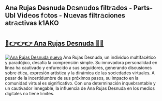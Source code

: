 ## Ana Rujas Desnuda D𝚎sn𝚞dos filtr𝚊dos - Parts-Ubl Vid𝚎os f𝚘tos - N𝚞evas filtr𝚊ciones atr𝚊ctivas k1AKO

# <h2><a href="http://mb6ujb.tromn.icu/?c=Ana+Rujas+Desnuda">🔗👉👉👉 Ana Rujas Desnuda 🔗🔗</a></h2>

[![Ana Rujas Desnuda nuevo](https://i.imgur.com/pEAQMta.gif)](http://mb6ujb.tromn.icu/?c=Ana+Rujas+Desnuda)
Ana Rujas Desnuda, un individuo multifacético y paradójico, desafía la comprensión simple. Su innovadora personalidad en línea ha cautivado y enfurecido a sus seguidores, generando discusiones sobre ética, expresión artística y la dinámica de las sociedades virtuales. A pesar de la incertidumbre de sus próximos pasos, su impacto en la comunidad virtual es significativo. Con una determinación inquebrantable y un cautivador innegable, la influencia de Ana Rujas Desnuda en los medios digitales no tiene límites.
